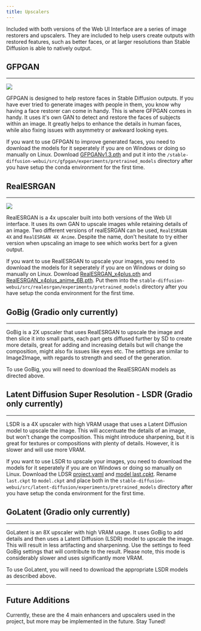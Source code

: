 ```yaml
---
title: Upscalers
---
```

<!--
This file is part of stable-diffusion-webui (https://github.com/sd-webui/stable-diffusion-webui/).

Copyright 2022 sd-webui team.
This program is free software: you can redistribute it and/or modify
it under the terms of the GNU Affero General Public License as published by
the Free Software Foundation, either version 3 of the License, or
(at your option) any later version.

This program is distributed in the hope that it will be useful,
but WITHOUT ANY WARRANTY; without even the implied warranty of
MERCHANTABILITY or FITNESS FOR A PARTICULAR PURPOSE.  See the
GNU Affero General Public License for more details.

You should have received a copy of the GNU Affero General Public License
along with this program.  If not, see <http://www.gnu.org/licenses/>.
-->



Included with both versions of the Web UI Interface are a series of image restorers and upscalers. They are included to help users create outputs with restored features, such as better faces, or at larger resolutions than Stable Diffusion is able to natively output.

## GFPGAN
---

![](../images/GFPGAN.png)

GFPGAN is designed to help restore faces in Stable Diffusion outputs. If you have ever tried to generate images with people in them, you know why having a face restorer can come in handy. This is where GFPGAN comes in handy. It uses it's own GAN to detect and restore the faces of subjects within an image. It greatly helps to enhance the details in human faces, while also fixing issues with asymmetry or awkward looking eyes.

If you want to use GFPGAN to improve generated faces, you need to download the models for it seperately if you are on Windows or doing so manually on Linux.
Download [GFPGANv1.3.pth](https://github.com/TencentARC/GFPGAN/releases/download/v1.3.0/GFPGANv1.3.pth) and put it
into the `/stable-diffusion-webui/src/gfpgan/experiments/pretrained_models` directory after you have setup the conda environment for the first time.

## RealESRGAN
---
![](../images/RealESRGAN.png)

RealESRGAN is a 4x upscaler built into both versions of the Web UI interface. It uses its own GAN to upscale images while retaining details of an image. Two different versions of realESRGAN can be used, `RealESRGAN 4X` and `RealESRGAN 4X Anime`. Despite the name, don't hesitate to try either version when upscaling an image to see which works bert for a given output.

If you want to use RealESRGAN to upscale your images, you need to download the models for it seperately if you are on Windows or doing so manually on Linux.
Download [RealESRGAN_x4plus.pth](https://github.com/xinntao/Real-ESRGAN/releases/download/v0.1.0/RealESRGAN_x4plus.pth) and [RealESRGAN_x4plus_anime_6B.pth](https://github.com/xinntao/Real-ESRGAN/releases/download/v0.2.2.4/RealESRGAN_x4plus_anime_6B.pth).
Put them into the `stable-diffusion-webui/src/realesrgan/experiments/pretrained_models` directory after you have setup the conda environment for the first time.

## GoBig (Gradio only currently)
---

GoBig is a 2X upscaler that uses RealESRGAN to upscale the image and then slice it into small parts, each part gets diffused further by SD to create more details, great for adding and increasing details but will change the composition, might also fix issues like eyes etc. The settings are similar to Image2Image, with regards to strength and seed of the generation.

To use GoBig, you will need to download the RealESRGAN models as directed above.

## Latent Diffusion Super Resolution - LSDR (Gradio only currently)
---

LSDR is a 4X upscaler with high VRAM usage that uses a Latent Diffusion model to upscale the image. This will accentuate the details of an image, but won't change the composition. This might introduce sharpening, but it is great for textures or compositions with plenty of details. However, it is slower and will use more VRAM.

If you want to use LSDR to upscale your images, you need to download the models for it seperately if you are on Windows or doing so manually on Linux.
Download the LDSR [project.yaml](https://heibox.uni-heidelberg.de/f/31a76b13ea27482981b4/?dl=1) and [ model last.cpkt](https://heibox.uni-heidelberg.de/f/578df07c8fc04ffbadf3/?dl=1). Rename `last.ckpt` to `model.ckpt` and place both in the `stable-diffusion-webui/src/latent-diffusion/experiments/pretrained_models` directory after you have setup the conda environment for the first time.  

## GoLatent (Gradio only currently)
---

GoLatent is an 8X upscaler with high VRAM usage. It uses GoBig to add details and then uses a Latent Diffusion (LSDR) model to upscale the image. This will result in less artifacting and sharpeninng. Use the settings to feed GoBig settings that will contribute to the result. Please note, this mode is considerably slower and uses significantly more VRAM.

To use GoLatent, you will need to download the appropriate LSDR models as described above.

---

## Future Additions

Currently, these are the 4 main enhancers and upscalers used in the project, but more may be implemented in the future. Stay Tuned!
